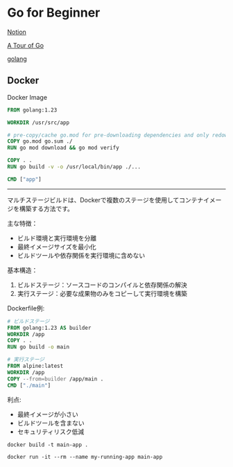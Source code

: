 # Go for Beginner

[Notion](https://www.notion.so/116a1df91a078040a95be13c1dc71249?pvs=4)

[A Tour of Go](https://go-tour-jp.appspot.com/methods/1)


[golang](https://hub.docker.com/_/golang)

## Docker
Docker Image

```dockerfile
FROM golang:1.23

WORKDIR /usr/src/app

# pre-copy/cache go.mod for pre-downloading dependencies and only redownloading them in subsequent builds if they change
COPY go.mod go.sum ./
RUN go mod download && go mod verify

COPY . .
RUN go build -v -o /usr/local/bin/app ./...

CMD ["app"]
```

------

マルチステージビルドは、Dockerで複数のステージを使用してコンテナイメージを構築する方法です。

主な特徴：
- ビルド環境と実行環境を分離
- 最終イメージサイズを最小化
- ビルドツールや依存関係を実行環境に含めない

基本構造：
1. ビルドステージ：ソースコードのコンパイルと依存関係の解決
2. 実行ステージ：必要な成果物のみをコピーして実行環境を構築

Dockerfile例:
```dockerfile
# ビルドステージ
FROM golang:1.23 AS builder
WORKDIR /app
COPY . .
RUN go build -o main

# 実行ステージ
FROM alpine:latest
WORKDIR /app
COPY --from=builder /app/main .
CMD ["./main"]
```

利点:
- 最終イメージが小さい
- ビルドツールを含まない
- セキュリティリスク低減

```shell
docker build -t main-app .
```

```shell
docker run -it --rm --name my-running-app main-app
```